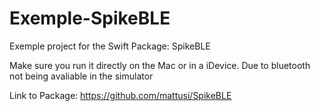 # Exemple-SpikeBLE
Exemple project for the Swift Package: SpikeBLE

Make sure you run it directly on the Mac or in a iDevice. Due to bluetooth not being avaliable in the simulator

Link to Package: https://github.com/mattusi/SpikeBLE
